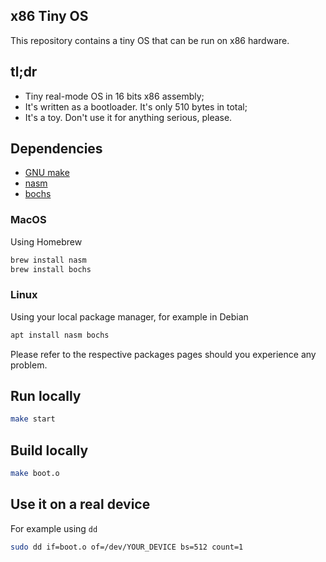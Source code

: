 x86 Tiny OS
---

This repository contains a tiny OS that can be run on x86 hardware.


## tl;dr

* Tiny real-mode OS in 16 bits x86 assembly;
* It's written as a bootloader. It's only 510 bytes in total;
* It's a toy. Don't use it for anything serious, please.

## Dependencies

* [GNU make](https://www.gnu.org/software/make/)
* [nasm](https://www.nasm.us)
* [bochs](https://bochs.sourceforge.io)

### MacOS

Using Homebrew

```sh
brew install nasm
brew install bochs
```

### Linux 

Using your local package manager, for example in Debian

```sh
apt install nasm bochs
```

Please refer to the respective packages pages should you experience any problem.

## Run locally

```sh
make start
```

## Build locally

```sh
make boot.o
```

## Use it on a real device

For example using `dd`

```sh
sudo dd if=boot.o of=/dev/YOUR_DEVICE bs=512 count=1
```


